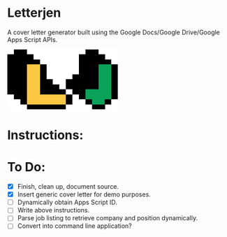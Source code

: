 # Letterjen
A cover letter generator built using the Google Docs/Google Drive/Google Apps Script APIs.

![Letterjen Logo](https://raw.githubusercontent.com/Brodan/CoverLover/master/logo.png)

# Instructions:


# To Do:
- [x] Finish, clean up, document source.
- [x] Insert generic cover letter for demo purposes.
- [ ] Dynamically obtain Apps Script ID.
- [ ] Write above instructions.
- [ ] Parse job listing to retrieve company and position dynamically.
- [ ] Convert into command line application?
